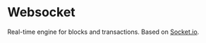 Websocket
======
Real-time engine for blocks and transactions.
Based on [Socket.io](https://socket.io/).
